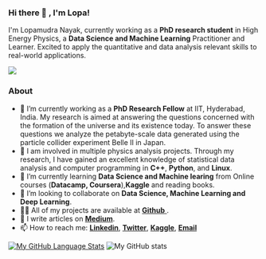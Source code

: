 ### Hi there 👋 , I'm Lopa! 
I'm Lopamudra Nayak, currently working as a **PhD research student** in High Energy Physics, a **Data Science and Machine Learning** Practitioner and Learner. Excited to apply the quantitative and data analysis relevant skills to real-world applications.

![](https://komarev.com/ghpvc/?username=lophy95)

### About 
- 🔭 I’m currently working as a **PhD Research Fellow** at IIT, Hyderabad, India. My research is aimed at answering the questions concerned with the formation of the universe and its existence today. To answer these questions we analyze the petabyte-scale data generated using the particle collider experiment Belle II in Japan.
- 🔭 I am involved in multiple physics analysis projects. Through my research, I have gained an excellent knowledge of statistical data analysis and computer programming in **C++**, **Python**, and **Linux**.
- 🌱 I’m currently learning **Data Science and Machine learing** from Online courses (**Datacamp, Coursera**),**Kaggle** and reading books.
- 👯 I’m looking to collaborate on **Data Science, Machine Learning and Deep Learning**.
- 👨‍💻 All of my projects are available at [**Github** ](https://github.com/lophy95?tab=repositories).
- 📝 I write articles on [**Medium**](https://medium.com/@lophy95).
- 📫 How to reach me: [**Linkedin**](www.linkedin.com/in/lopamudra-nayak-3190731ab), [**Twitter**](https://twitter.com/nayak_lopa95), [**Kaggle**](https://www.kaggle.com/alldnayak), [**Email**](lopamudra.nayakcda@gmail.com)

[![My GitHub Language Stats](https://github-readme-stats.vercel.app/api/top-langs/?username=lophy95&langs_count=5&theme=tokyonight)]()
![My GitHub stats](https://github-readme-stats.vercel.app/api?username=lophy95&show_icons=true&theme=radical)

